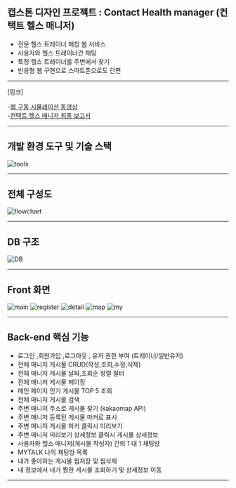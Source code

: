 
## 캡스톤 디자인 프로젝트  : Contact Health manager (컨택트 헬스 매니저)
- 전문 헬스 트레이너 매칭 웹 서비스
- 사용자와 헬스 트레이너간 채팅 
- 특정 헬스 트레이너를 주변에서 찾기
- 반응형 웹 구현으로 스마트폰으로도 간편

---
[링크]

-<a href="https://www.youtube.com/watch?v=dygkSRegXVY&t=28s">웹 구동 시뮬레이션 동영상</a>
<br>
-<a href="https://github.com/ContactHealthManager/spring_practice/tree/master/document">컨택트 헬스 매니저 최종 보고서</a>

---

## 개발 환경 도구 및 기술 스택
![tools](https://user-images.githubusercontent.com/43032589/102872643-573dbb00-4483-11eb-8fa4-3b1aef6f4dc9.png)

---

## 전체 구성도
![flowchart](https://user-images.githubusercontent.com/43032589/102872665-6290e680-4483-11eb-864b-c23213dd4de5.png)

---

## DB 구조
![DB](https://user-images.githubusercontent.com/43032589/102874193-7d645a80-4485-11eb-8df2-c1ab5c0d3320.png)


---

## Front 화면
![main](https://user-images.githubusercontent.com/43032589/102874509-e21fb500-4485-11eb-88c2-d0bec7ee1af2.png)
![register](https://user-images.githubusercontent.com/43032589/102874513-e2b84b80-4485-11eb-8927-0a56217b9c32.png)
![detail](https://user-images.githubusercontent.com/43032589/102874517-e350e200-4485-11eb-95e0-a6036b86bc86.png)
![map](https://user-images.githubusercontent.com/43032589/102874520-e350e200-4485-11eb-9a1d-cd03b32d5de6.png)
![my](https://user-images.githubusercontent.com/43032589/102874521-e3e97880-4485-11eb-9778-254a0b2d4651.png)

---

## Back-end 핵심 기능
- 로그인 ,회원가입 ,로그아웃 , 유저 권한 부여 (트레이너/일반유저)
- 전체 매니저 게시물 CRUD(작성,조회,수정,삭제) 
- 전체 매니저 게시물 날짜,조회순 정렬 필터 
- 전체 매니저 게시물 페이징
- 메인 페이지 인기 게시물 TOP 5 조회
- 전체 매니저 게시물 검색
- 주변 매니저 주소로 게시물 찾기 (kakaomap API)
- 주변 매니저 등록된 게시물 마커로 표시
- 주변 매니저 게시물 마커 클릭시 미리보기
- 주변 매니저 미리보기 상세정보 클릭시 게시물 상세정보
- 사용자와 헬스 매니저(게시물 작성자) 간의 1 대 1 채팅방
- MYTALK 나의 채팅방 목록
- 내가 좋아하는 게시물 찜저장 및 찜삭제
- 내 정보에서 내가 찜한 게시물 조회하기 및 상세정보 이동

---
